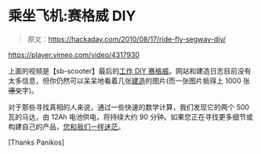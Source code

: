 # 乘坐飞机:赛格威 DIY

> 原文：<https://hackaday.com/2010/08/17/ride-fly-segway-diy/>

<https://player.vimeo.com/video/4317930>

</div> <p>上面的视频是【sb-scooter】最后的<a href="http://sb-scooter.de.tl/Home.htm" target="_blank">工作 DIY 赛格威</a>。网站和建造日志目前没有太多信息，但你仍然可以呆呆地看着几张<a href="http://sb-scooter.de.tl/Mechanik.htm" target="_blank">建造</a>的图片(而一张图片抵得上 1000 张<span style="text-decoration:line-through;">德文</span>字)。</p> <p>对于那些寻找真相的人来说，通过一些快速的数学计算，我们发现它的两个 500 瓦的马达，由 12Ah 电池供电，将持续大约 90 分钟。如果您正在寻找更多细节或构建自己的产品，<a href="http://hackaday.com/2009/10/20/well-engineered-diy-segway/">您和我们一样迷茫</a>。</p> <p>[Thanks Panikos]</p> </body> </html>